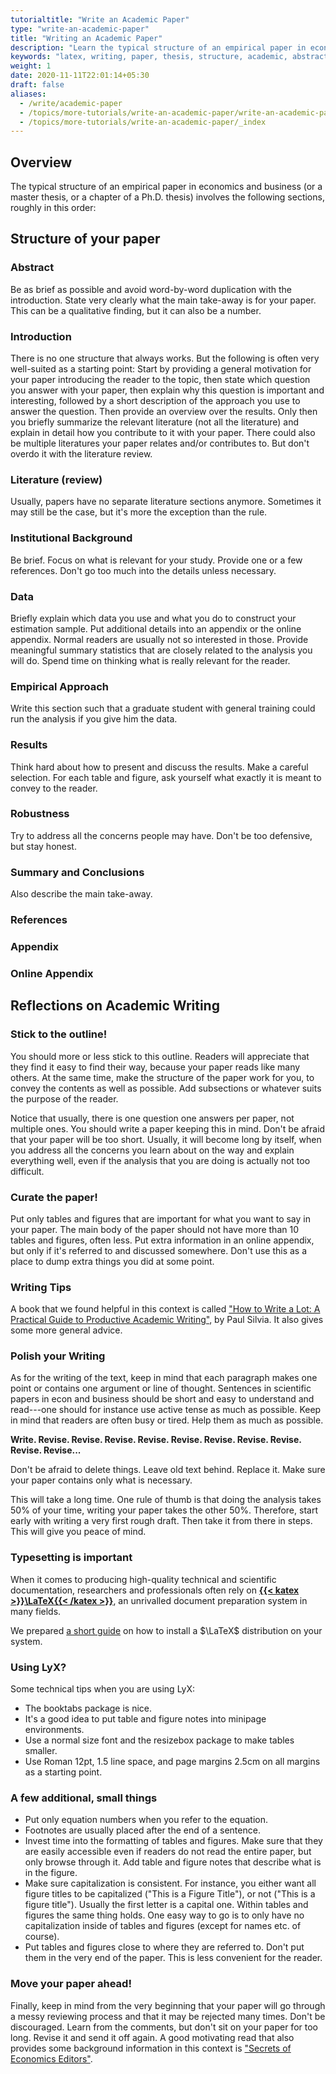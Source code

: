 ```yaml
---
tutorialtitle: "Write an Academic Paper"
type: "write-an-academic-paper"
title: "Writing an Academic Paper"
description: "Learn the typical structure of an empirical paper in economics and business."
keywords: "latex, writing, paper, thesis, structure, academic, abstract"
weight: 1
date: 2020-11-11T22:01:14+05:30
draft: false
aliases:
  - /write/academic-paper
  - /topics/more-tutorials/write-an-academic-paper/write-an-academic-paper
  - /topics/more-tutorials/write-an-academic-paper/_index
---
```


## Overview

The typical structure of an empirical paper in economics and business (or a master thesis, or a chapter of a Ph.D. thesis) involves the following sections, roughly in this order:

## Structure of your paper

### Abstract
Be as brief as possible and avoid word-by-word duplication with the introduction. State very clearly what the main take-away is for your paper. This can be a qualitative finding, but it can also be a number.

### Introduction
There is no one structure that always works. But the following is often very well-suited as a starting point: Start by providing a general motivation for your paper introducing the reader to the topic, then state which question you answer with your paper, then explain why this question is important and interesting, followed by a short description of the approach you use to answer the question. Then provide an overview over the results. Only then you briefly summarize the relevant literature (not all the literature) and explain in detail how you contribute to it with your paper. There could also be multiple literatures your paper relates and/or contributes to. But don't overdo it with the literature review.

### Literature (review)
Usually, papers have no separate literature sections anymore. Sometimes it may still be the case, but it's more the exception than the rule.

### Institutional Background
Be brief. Focus on what is relevant for your study. Provide one or a few references. Don't go too much into the details unless necessary.

### Data
Briefly explain which data you use and what you do to construct your estimation sample. Put additional details into an appendix or the online appendix. Normal readers are usually not so interested in those. Provide meaningful summary statistics that are closely related to the analysis you will do. Spend time on thinking what is really relevant for the reader.

### Empirical Approach
Write this section such that a graduate student with general training could run the analysis if you give him the data.

### Results
Think hard about how to present and discuss the results. Make a careful selection. For each table and figure, ask yourself what exactly it is meant to convey to the reader.

### Robustness
Try to address all the concerns people may have. Don't be too defensive, but stay honest.

### Summary and Conclusions
Also describe the main take-away.

### References

### Appendix

### Online Appendix

## Reflections on Academic Writing

### Stick to the outline!
You should more or less stick to this outline. Readers will appreciate that they find it easy to find their way, because your paper reads like many others. At the same time, make the structure of the paper work for you, to convey the contents as well as possible. Add subsections or whatever suits the purpose of the reader.

Notice that usually, there is one question one answers per paper, not multiple ones. You should write a paper keeping this in mind. Don't be afraid that your paper will be too short. Usually, it will become long by itself, when you address all the concerns you learn about on the way and explain everything well, even if the analysis that you are doing is actually not too difficult.

### Curate the paper!
Put only tables and figures that are important for what you want to say in your paper. The main body of the paper should not have more than 10 tables and figures, often less. Put extra information in an online appendix, but only if it's referred to and discussed somewhere. Don't use this as a place to dump extra things you did at some point.

### Writing Tips
A book that we found helpful in this context is called ["How to Write a Lot: A Practical Guide to Productive Academic Writing"](https://www.apa.org/pubs/books/4441010), by Paul Silvia. It also gives some more general advice.

### Polish your Writing
As for the writing of the text, keep in mind that each paragraph makes one point or contains one argument or line of thought. Sentences in scientific papers in econ and business should be short and easy to understand and read---one should for instance use active tense as much as possible. Keep in mind that readers are often busy or tired. Help them as much as possible.

**Write. Revise. Revise. Revise. Revise. Revise. Revise. Revise. Revise. Revise. Revise...**

Don't be afraid to delete things. Leave old text behind. Replace it. Make sure your paper contains only what is necessary.

This will take a long time. One rule of thumb is that doing the analysis takes 50% of your time, writing your paper takes the other 50%. Therefore, start early with writing a very first rough draft. Then take it from there in steps. This will give you peace of mind.

### Typesetting is important

When it comes to producing high-quality technical and scientific documentation, researchers and professionals often rely on **[{{< katex >}}\LaTeX{{< /katex >}}](https://www.latex-project.org)**, an unrivalled document preparation system in many fields.

We prepared [a short guide](/topics/configure-your-computer/statistics-and-computation/latex/) on how to install a $\LaTeX$ distribution on your system.

### Using LyX?

Some technical tips when you are using LyX:

- The booktabs package is nice.
- It's a good idea to put table and figure notes into minipage environments.
- Use a normal size font and the resizebox package to make tables smaller.
- Use Roman 12pt, 1.5 line space, and page margins 2.5cm on all margins as a starting point.

### A few additional, small things

- Put only equation numbers when you refer to the equation.
- Footnotes are usually placed after the end of a sentence.
- Invest time into the formatting of tables and figures. Make sure that they are easily accessible even if readers do not read the entire paper, but only browse through it. Add table and figure notes that describe what is in the figure.
- Make sure capitalization is consistent. For instance, you either want all figure titles to be capitalized ("This is a Figure Title"), or not ("This is a figure title"). Usually the first letter is a capital one. Within tables and figures the same thing holds. One easy way to go is to only have no capitalization inside of tables and figures (except for names etc. of course).
- Put tables and figures close to where they are referred to. Don't put them in the very end of the paper. This is less convenient for the reader.

### Move your paper ahead!

Finally, keep in mind from the very beginning that your paper will go through a messy reviewing process and that it may be rejected many times. Don't be discouraged. Learn from the comments, but don't sit on your paper for too long. Revise it and send it off again. A good motivating read that also provides some background information in this context is ["Secrets of Economics Editors"](https://mitpress.mit.edu/books/secrets-economics-editors).
